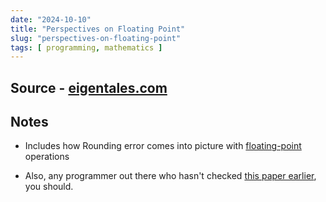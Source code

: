 ```yaml
---
date: "2024-10-10"
title: "Perspectives on Floating Point"
slug: "perspectives-on-floating-point"
tags: [ programming, mathematics ]
---
```




## Source - [eigentales.com][1]

## Notes

* Includes how Rounding error comes into picture with [floating-point][2] operations
* Also, any programmer out there who hasn't checked [this paper earlier][3], you should.



  [1]: https://www.eigentales.com/Floating-Point/
  [2]: https://en.wikipedia.org/wiki/Floating-point_arithmetic
  [3]: https://docs.oracle.com/cd/E19957-01/806-3568/ncg_goldberg.html
